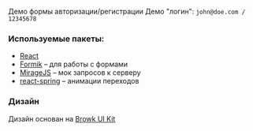 Демо формы авторизации/регистрации
Демо "логин": `john@doe.com / 12345678`

### Используемые пакеты:
+ [React](https://reactjs.org)
+ [Formik](https://formik.org) – для работы с формами
+ [MirageJS](https://miragejs.com) – мок запросов к серверу
+ [react-spring](https://react-spring.io) – анимации переходов

### Дизайн
Дизайн основан на [Browk UI Kit](https://www.figma.com/community/file/817436609226882468)

